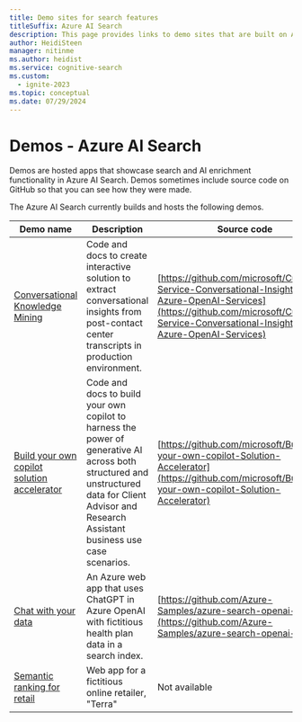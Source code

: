 ```yaml
---
title: Demo sites for search features
titleSuffix: Azure AI Search
description: This page provides links to demo sites that are built on Azure AI Search. Try a web app to see how search performs.
author: HeidiSteen
manager: nitinme
ms.author: heidist
ms.service: cognitive-search
ms.custom:
  - ignite-2023
ms.topic: conceptual
ms.date: 07/29/2024
---
```


# Demos - Azure AI Search

Demos are hosted apps that showcase search and AI enrichment functionality in Azure AI Search. Demos sometimes include source code on GitHub so that you can see how they were made.

The Azure AI Search currently builds and hosts the following demos.

| Demo name | Description | Source code |
|-----------|------------ |-------------|
| [Conversational Knowledge Mining](https://github.com/microsoft/Customer-Service-Conversational-Insights-with-Azure-OpenAI-Services) | Code and docs to create interactive solution to extract conversational insights from post-contact center transcripts in production environment. | [https://github.com/microsoft/Customer-Service-Conversational-Insights-with-Azure-OpenAI-Services](https://github.com/microsoft/Customer-Service-Conversational-Insights-with-Azure-OpenAI-Services) |
| [Build your own copilot solution accelerator](https://github.com/microsoft/Build-your-own-copilot-Solution-Accelerator) | Code and docs to build your own copilot to harness the power of generative AI across both structured and unstructured data for Client Advisor and Research Assistant business use case scenarios. | [https://github.com/microsoft/Build-your-own-copilot-Solution-Accelerator](https://github.com/microsoft/Build-your-own-copilot-Solution-Accelerator) |
| [Chat with your data](https://entgptsearch.azurewebsites.net/) | An Azure web app that uses ChatGPT in Azure OpenAI with fictitious health plan data in a search index. | [https://github.com/Azure-Samples/azure-search-openai-demo/](https://github.com/Azure-Samples/azure-search-openai-demo/)  |
| [Semantic ranking for retail](https://brave-meadow-0f59c9b1e.1.azurestaticapps.net/) | Web app for a fictitious online retailer, "Terra" | Not available |